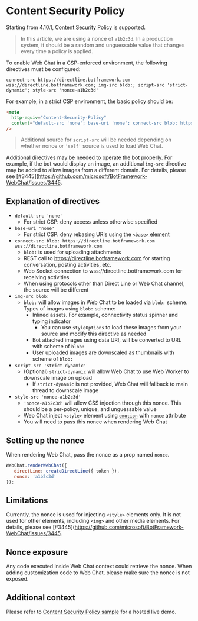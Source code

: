 # Content Security Policy

Starting from 4.10.1, [Content Security Policy](https://developer.mozilla.org/en-US/docs/Web/HTTP/CSP) is supported.

> In this article, we are using a nonce of `a1b2c3d`. In a production system, it should be a random and unguessable value that changes every time a policy is applied.

To enable Web Chat in a CSP-enforced environment, the following directives must be configured:

```
connect-src https://directline.botframework.com wss://directline.botframework.com; img-src blob:; script-src 'strict-dynamic'; style-src 'nonce-a1b2c3d'
```

For example, in a strict CSP environment, the basic policy should be:

<!-- prettier-ignore-start -->
```html
<meta
  http-equiv="Content-Security-Policy"
  content="default-src 'none'; base-uri 'none'; connect-src blob: https://directline.botframework.com wss://directline.botframework.com; img-src blob:; script-src 'strict-dynamic'; style-src 'nonce-a1b2c3d'"
/>
```
<!-- prettier-ignore-end -->

> Additional source for `script-src` will be needed depending on whether nonce or `'self'` source is used to load Web Chat.

Additional directives may be needed to operate the bot properly. For example, if the bot would display an image, an additional `img-src` directive may be added to allow images from a different domain. For details, please see [#3445](https://github.com/microsoft/BotFramework-WebChat/issues/3445.

## Explanation of directives

-  `default-src 'none'`
   -  For strict CSP: deny access unless otherwise specified
-  `base-uri 'none'`
   -  For strict CSP: deny rebasing URIs using the [`<base>` element](https://developer.mozilla.org/en-US/docs/Web/HTML/Element/base)
-  `connect-src blob: https://directline.botframework.com wss://directline.botframework.com`
   -  `blob:` is used for uploading attachments
   -  REST call to https://directline.botframework.com for starting conversation, posting activities, etc.
   -  Web Socket connection to wss://directline.botframework.com for receiving activities
   -  When using protocols other than Direct Line or Web Chat channel, the source will be different
-  `img-src blob:`
   -  `blob:` will allow images in Web Chat to be loaded via `blob:` scheme. Types of images using `blob:` scheme:
      -  Inlined assets. For example, connectivity status spinner and typing indicator
         -  You can use `styleOptions` to load these images from your source and modify this directive as needed
      -  Bot attached images using data URI, will be converted to URL with scheme of `blob:`
      -  User uploaded images are downscaled as thumbnails with scheme of `blob:`
-  `script-src 'strict-dynamic'`
   -  (Optional) `strict-dynamic` will allow Web Chat to use Web Worker to downscale image on upload
      -  If `strict-dynamic` is not provided, Web Chat will fallback to main thread to downscale image
-  `style-src 'nonce-a1b2c3d'`
   -  `'nonce-a1b2c3d'` will allow CSS injection through this nonce. This should be a per-policy, unique, and unguessable value
   -  Web Chat inject `<style>` element using [`emotion`](https://emotion.sh/) with `nonce` attribute
   -  You will need to pass this nonce when rendering Web Chat

## Setting up the nonce

When rendering Web Chat, pass the nonce as a prop named `nonce`.

```js
WebChat.renderWebChat({
   directLine: createDirectLine({ token }),
   nonce: 'a1b2c3d'
});
```

## Limitations

Currently, the nonce is used for injecting `<style>` elements only. It is not used for other elements, including `<img>` and other media elements. For details, please see [#3445](https://github.com/microsoft/BotFramework-WebChat/issues/3445.

## Nonce exposure

Any code executed inside Web Chat context could retrieve the nonce. When adding customization code to Web Chat, please make sure the nonce is not exposed.

## Additional context

Please refer to [Content Security Policy sample](https://github.com/microsoft/BotFramework-WebChat/tree/master/samples/01.getting-started/j.bundle-with-content-security-policy/) for a hosted live demo.
